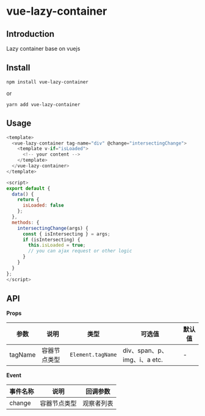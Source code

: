 # vue-lazy-container

## Introduction

Lazy container base on vuejs

## Install

```
npm install vue-lazy-container
```

or

```
yarn add vue-lazy-container
```

## Usage

```javascript
<template>
  <vue-lazy-container tag-name="div" @change="intersectingChange">
    <template v-if="isLoaded">
      <!-- your content -->
    </template>
  </vue-lazy-container>
</template>

<script>
export default {
  data() {
    return {
      isLoaded: false
    };
  },
  methods: {
    intersectingChange(args) {
      const { isIntersecting } = args;
      if (isIntersecting) {
        this.isLoaded = true;
        // you can ajax request or other logic
      }
    }
  }
};
</script>

```

## API

**Props**

| 参数    | 说明         | 类型              | 可选值                       | 默认值 |
| ------- | ------------ | ----------------- | ---------------------------- | ------ |
| tagName | 容器节点类型 | `Element.tagName` | div、span、p、img、i、a etc. | -      |

**Event**

| 事件名称 | 说明         | 回调参数          |
| -------- | ------------ | ----------------- |
| change  | 容器节点类型 | 观察者列表 |
